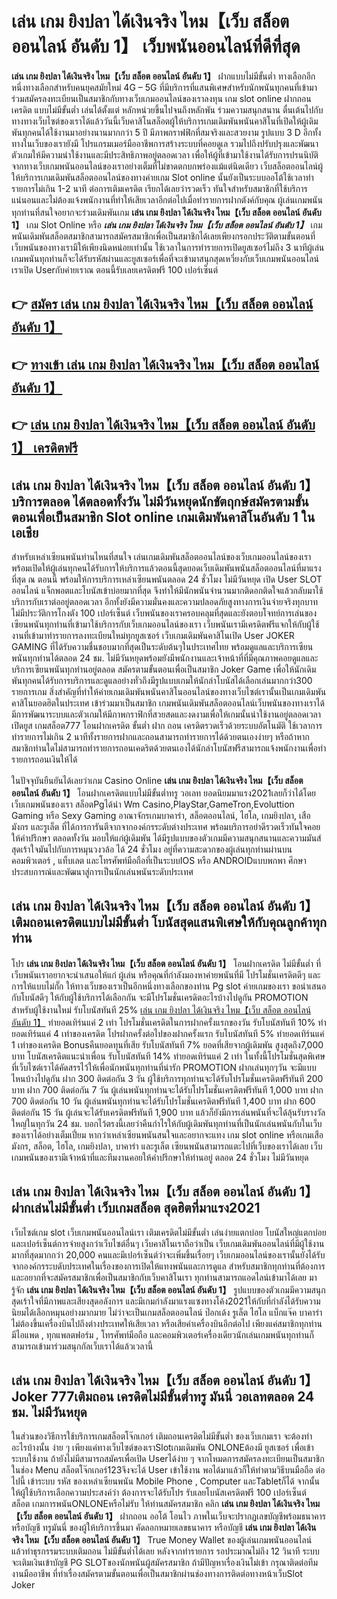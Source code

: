 # เล่น เกม ยิงปลา ได้เงินจริง ไหม【เว็บ สล็อต ออนไลน์ อันดับ 1】  เว็บพนันออนไลน์ที่ดีที่สุด

**เล่น เกม ยิงปลา ได้เงินจริง ไหม【เว็บ สล็อต ออนไลน์ อันดับ 1】** ฝากแบบไม่มีขั้นต่ำ  ทางเลือกอีกหนึ่งทางเลือกสำหรับคนยุคสมัยใหม่ 4G – 5G ที่มีบริการที่แสนพิเศษสำหรับนักพนันทุกคนที่เข้ามาร่วมสมัครลงทะเบียนเป็นสมาชิกกับทางเว็บเกมออนไลน์ของเราลงทุน เกม slot online ฝากถอนเครดิต แบบไม่มีขั้นต่ำ เล่นได้ตั้งแต่ หลักหน่วยขึ้นไปจนถึงหลักพัน ร่วมความสนุกสนาน ตื่นเต้นไปกับทางทางเว็บไซต์ของเราได้แล้ววันนี้เว็บคาสิโนสล็อตผู้ให้บริการเกมเดิมพันพนันคาสิโนที่เปิดให้ผู้เดิมพันทุกคนได้ใช้งานมาอย่างนานมากกว่า 5 ปี มีภาพกราฟฟิกที่สมจริงและสวยงาม รูปแบบ 3 D
อีกทั้งทางในเว็บของเรายังมี โปรแกรมเมอร์มืออาชีพการสร้างระบบที่คอยดูเล  รวมไปถึงปรับปรุงและพัฒนาตัวเกมให้มีความน่าใช้งานและมีประสิทธิภาพอยู่ตลอดเวลา เพื่อให้ผู้ที่เข้ามาใช้งานได้รับการปรนนิบัติจากทางเว็บเกมพนันออนไลน์ของเราอย่างเต็มที่ไม่ขาดตกบกพร่องแม้แต่นิดเดียว เว็บสล็อตออนไลน์ผู้ให้บริการเกมเดิมพันสล็อตออนไลน์ของทางค่ายเกม Slot online นั้นยังเป็นระบบออโต้ใช้เวลาทำรายการไม่เกิน 1-2 นาที ต่อการเติมเครดิต เรียกได้เลยว่ารวดเร็ว ทันใจสำหรับสมาชิกที่ใช้บริการแน่นอนและไม่ต้องแจ้งพนักงานที่ทำให้เสียเวลาอีกต่อไปเมื่อทำรายการฝากตังค์กับคุณ
ผู้เล่นเกมพนันทุกท่านที่สนใจอยากจะร่วมเดิมพันเกม **เล่น เกม ยิงปลา ได้เงินจริง ไหม【เว็บ สล็อต ออนไลน์ อันดับ 1】** เกม Slot Online หรือ ***เล่น เกม ยิงปลา ได้เงินจริง ไหม【เว็บ สล็อต ออนไลน์ อันดับ 1】*** เกมพนันเดิมพันสล็อตสมาชิกสามารถสมัครสมาชิกเพื่อเป็นสมาชิกได้เลยเพียงกรอกประวัติตามขั้นตอนที่เว็บพนันของทางเรามีให้เพียงนิดหน่อยเท่านั้น ใช้เวลาในการทำรายการเปิดยูสเซอร์ไม่ถึง 3 นาทีผู้เล่นเกมพนันทุกท่านก็จะได้รับรหัสผ่านและยูสเซอร์เพื่อที่จะเข้ามาสนุกสุดเหวี่ยงกับเว็บเกมพนันออนไลน์เราเปิด Userกับค่ายเราณ ตอนนี้รับเลยเครดิตฟรี 100 เปอร์เซ็นต์

## 👉 [สมัคร เล่น เกม ยิงปลา ได้เงินจริง ไหม【เว็บ สล็อต ออนไลน์ อันดับ 1】](https://archa888.com/)
## 👉 [ทางเข้า เล่น เกม ยิงปลา ได้เงินจริง ไหม【เว็บ สล็อต ออนไลน์ อันดับ 1】](https://archa888.com/)
## 👉 [เล่น เกม ยิงปลา ได้เงินจริง ไหม【เว็บ สล็อต ออนไลน์ อันดับ 1】 เครดิตฟรี](https://archa888.com/)

## เล่น เกม ยิงปลา ได้เงินจริง ไหม【เว็บ สล็อต ออนไลน์ อันดับ 1】 บริการตลอด ได้ตลอดทั้งวัน ไม่มีวันหยุดนักขัตฤกษ์สมัครตามขั้นตอนเพื่อเป็นสมาชิก Slot online เกมเดิมพันคาสิโนอันดับ 1 ในเอเชีย

สำหรับเหล่าเซียนพนันท่านไหนที่สนใจ เล่นเกมเดิมพันสล็อตออนไลน์ของเว็บเกมออนไลน์ของเราพร้อมเปิดให้ผู้เล่นทุกคนได้รับการให้บริการแล้วตอนนี้สุดยอดเว็บเดิมพันพนันสล็อตออนไลน์ที่มาแรงที่สุด ณ ตอนนี้ พร้อมให้การบริการเหล่าเซียนพนันตลอด 24 ชั่วโมง ไม่มีวันหยุด เปิด User SLOT ออนไลน์ แจ็กพอตและโบนัสเข้าบ่อยมากที่สุด จึงทำให้มีนักพนันจำนวนมากติดอกติดใจแล้วกลับมาใช้บริการกับเราต่ออยู่ตลอดเวลา อีกทั้งยังมีความมั่นคงและความปลอดภัยสูงทางการเงินจ่ายจริงทุกบาทไม่มีประวัติการโกงตัง 100 เปอร์เซ็นต์ เว็บพนันของเราครอบคลุมที่สุดและยังตอบโจทย์การเล่นของเซียนพนันทุกท่านที่เข้ามาใช้บริการกับเว็บเกมออนไลน์ของเรา
เว็บพนันเรามีเครดิตฟรีแจกให้กับผู้ใช้งานที่เข้ามาทำรายการลงทะเบียนใหม่ทุกยูสเซอร์ เว็บเกมเดิมพันคาสิโนเปิด User JOKER GAMING ที่ได้รับความชื่นชอบมากที่สุดเป็นระดับต้นๆในประเทศไทย พร้อมดูแลและบริการเซียนพนันทุกท่านได้ตลอด 24 ชม. ไม่มีวันหยุดพร้อมยังมีพนักงานและเจ้าหน้าที่ที่มีคุณภาพคอยดูแลและบริการเซียนพนันทุกท่านอยู่ตลอด สมัครตามขั้นตอนเพื่อเป็นสมาชิก Joker Game เพื่อให้นักเดิมพันทุกคนได้รับการบริการและดูแลอย่างทั่วถึงมีรูปแบบเกมให้นักล่าโบนัสได้เลือกเล่นมากกว่า300 รายการเกม
สิ่งสำคัญที่ทำให้ค่ายเกมเดิมพันพนันคาสิโนออนไลน์ของทางเว็บไซต์เรานั้นเป็นเกมเดิมพันคาสิโนยอดฮิตในประเทศ เข้าร่วมมาเป็นสมาชิก  เกมพนันเดิมพันสล็อตออนไลน์เว็บพนันของทางเราได้มีการพัฒนาระบบและตัวเกมให้มีภาพกราฟิกที่สวยสดและงดงามเพื่อให้เกมนั้นน่าใช้งานอยู่ตลอดเวลา เปิดยูส เกมสล็อต777 โอนฝากเครดิต ขั้นต่ำ ฝาก ถอน เครดิตรวดเร็วด้วยระบบอัตโนมัติ ใช้เวลาการทำรายการไม่เกิน 2 นาทีทั้งรายการฝากและถอนสามารถทำรายการได้ด้วยตนเองง่ายๆ หรือถ้าหากสมาชิกท่านใดไม่สามารถทำรายการถอนเคดริตด้วยตนเองได้นักล่าโบนัสฟรีสามารถแจ้งพนักงานเพื่อทำรายการถอนเงินให้ได้

ในปัจจุบันยืนยันได้เลยว่าเกม  Casino Online **เล่น เกม ยิงปลา ได้เงินจริง ไหม【เว็บ สล็อต ออนไลน์ อันดับ 1】** โอนฝากเครดิตแบบไม่มีขั้นต่ำทรู วอเลท ยอดนิยมมาแรง2021เลยก็ว่าได้โดยเว็บเกมพนันของเรา สล็อตPgได้นำ  Wm Casino,PlayStar,GameTron,Evoluttion Gaming หรือ Sexy Gaming อาณาจักรเกมบาคาร่า, สล็อตออนไลน์, ไฮโล, เกมยิงปลา, เสือมังกร และรูเล็ต ที่ได้การการันตีจากจากองค์กรระดับต่างประเทศ พร้อมบริการอย่าดีรวดเร็วทันใจคอยให้คำปรึกษา ตลอดทั้งวัน มอบให้แก่ผู้เดิมพัน ได้มีรูปแบบของตัวเกมมีความสนุกสนานและความมันส์สุดเร้าใจมันไปกับการหมุนวงวล้อ ได้ 24 ชั่วโมง อยู่ที่ความสะดวกของผู้เล่นทุกท่านผ่านบนคอมพิวเตอร์ , แท็บเลต และโทรศัพท์มือถือที่เป็นระบบIOS หรือ ANDROIDแบบพกพา ศึกษาประสบการณ์และพัฒนาสู่การเป็นนักเล่นพนันระดับประเทศ

## เล่น เกม ยิงปลา ได้เงินจริง ไหม【เว็บ สล็อต ออนไลน์ อันดับ 1】 เติมถอนเครดิตแบบไม่มีขั้นต่ำ โบนัสสุดแสนพิเศษให้กับคุณลูกค้าทุกท่าน

โปร **เล่น เกม ยิงปลา ได้เงินจริง ไหม【เว็บ สล็อต ออนไลน์ อันดับ 1】** โอนฝากเครดิต ไม่มีขั้นต่ำ ที่เว็บพนันเราอยากจะนำเสนอให้แก่  ผู้เล่น หรือคุณที่กำลังมองหาค่ายพนันที่มี โปรโมชั่นเครดิตดีๆ และการให้แบบไม่กั๊ก ให้ทางเว็บของเราเป็นอีกหนึ่งทางเลือกของท่าน Pg slot ค่ายเกมของเรา ขอนำเสนอกับโบนัสดีๆ ให้กับผู้ใช้บริการได้เลือกกัน จะมีโปรโมชั่นเครดิตอะไรบ้างไปดูกัน
 PROMOTION สำหรับผู้ใช้งานใหม่ รับโบนัสทันที 25% [เล่น เกม ยิงปลา ได้เงินจริง ไหม【เว็บ สล็อต ออนไลน์ อันดับ 1】](https://archa888.com/) ทำยอดเทิร์นแค่ 2 เท่า
โปรโมชั่นเครดิตในการฝากครั้งแรกของวัน รับโบนัสทันที 10% ทำยอดเทิร์นแค่ 4 เท่าของเครดิต
โปรฝากครั้งต่อไปของฝากครั้งแรก รับโบนัสทันที 5% ทำยอดเทิร์นแค่ 1 เท่าของเครดิต
Bonusคืนยอดทุนที่เสีย รับโบนัสทันที 7% ยอดที่เสียจากผู้เดิมพัน สูงสุดถึง7,000 บาท
โบนัสเครดิตแนะนำเพื่อน รับโบนัสทันที 14% ทำยอดเทิร์นแค่ 2 เท่า
ในทั้งนี้โปรโมชั่นสุดพิเศษที่เว็บไซต์เราได้คัดสรรไว้ให้เพื่อนักพนันทุกท่านที่น่ารัก  PROMOTION ฝากเล่นทุกๆวัน จะมีแบบไหนบ้างไปดูกัน
ฝาก 300 ติดต่อกัน 3 วัน ผู้ใช้บริการทุกท่านจะได้รับโปรโมชั่นเครดิตฟรีทันที 200 บาท
ฝาก 700 ติดต่อกัน 7 วัน ผู้เล่นพนันทุกท่านจะได้รับโปรโมชั่นเครดิตฟรีทันที 1,000 บาท
ฝาก 700 ติดต่อกัน 10 วัน ผู้เล่นพนันทุกท่านจะได้รับโปรโมชั่นเครดิตฟรีทันที 1,400 บาท
ฝาก 600 ติดต่อกัน 15 วัน ผู้เล่นจะได้รับเครดิตฟรีทันที 1,900 บาท
แล้วก็ยังมีการเล่นพนันที่จะได้ลุ้นรับรางวัลใหญ่ในทุกวัน 24 ชม. บอกไว้ตรงนี้เลยว่าคืนกำไรให้กับผู้เดิมพันทุกท่านที่เป็นนักเล่นพนันกับในเว็บของเราได้อย่างเต็มเปี่ยม หากว่าเหล่าเซียนพนันสนใจและอยากจะแทง เกม slot online หรือเกมเสือมังกร, สล็อต, ไฮโล, เกมยิงปลา, บาคาร่า และรูเล็ต เซียนพนันสามารถแตะไปที่เว็บของเราได้เลย เว็บเกมพนันของเรามีเจ้าหน้าที่และทีมงานคอยให้คำปรึกษาให้ท่านอยู่ ตลอด 24 ชั่วโมง ไม่มีวันหยุด

## เล่น เกม ยิงปลา ได้เงินจริง ไหม【เว็บ สล็อต ออนไลน์ อันดับ 1】 ฝากเล่นไม่มีขั้นต่ำ  เว็บเกมสล็อต สุดฮิตที่มาแรง2021

เว็บไซต์เกม slot เว็บเกมพนันออนไลน์เรา เติมเครดิตไม่มีขั้นต่ำ เล่นง่ายแตกบ่อย โบนัสใหญ่แตกบ่อยและเปอร์เซ็นต์การจ่ายสูงกว่าเว็บไซต์อื่นๆ เว็บคาสิโนเราถือว่าเป็น เว็บเกมเดิมพันออนไลน์ที่มีผู้ใช้งานมากที่สุดมากกว่า 20,000 คนและมีเปอร์เซ็นต์ว่าจะเพิ่มขึ้นเรื่อยๆ เว็บเกมออนไลน์ของเรานั้นยังได้รับจากองค์กรระบดับประเทศในเรื่องของการเปิดให้แทงพนันและการดูแล สำหรับสมาชิกทุกท่านที่ต้องการและอยากที่จะสมัครสมาชิกเพื่อเป็นสมาชิกกับเว็บคาสิโนเรา ทุกท่านสามารถแอดไลน์เข้ามาได้เลย
	มารู้จัก **เล่น เกม ยิงปลา ได้เงินจริง ไหม【เว็บ สล็อต ออนไลน์ อันดับ 1】** รูปแบบของตัวเกมมีความสนุกสุดเร้าใจที่มีภาพและเสียงสุดอลังการ และมีเกมกำลังมาแรงแซงทางโค้ง2021ให้กับที่กำลังได้รับความนิยมได้เลือกหมุนอย่างมากมาย  ไม่ว่าจะเป็นเกมสล็อตออนไลน์ ป๊อกเด้ง รูเล็ต ไฮโล แบ็กแจ๊ค บาคาร่า ไม่ต้องขึ้นเครื่องบินไปถึงต่างประเทศให้เสียเวลา หรือเสียค่าเครื่องบินอีกต่อไป เพียงแค่สมาชิกทุกท่านมีไอแพด , ทุกแพลตฟอร์ม , โทรศัพท์มือถือ และคอมพิวเตอร์เครื่องเดียวนักเล่นเกมพนันทุกท่านก็สามารถเข้ามาร่วมสนุกกัลเว็บเราได้แล้วเวลานี้

## เล่น เกม ยิงปลา ได้เงินจริง ไหม【เว็บ สล็อต ออนไลน์ อันดับ 1】 Joker 777เติมถอน เครดิตไม่มีขั้นต่ำทรู มันนี่ วอเลทตลอด 24 ชม. ไม่มีวันหยุด

ในส่วนของวิธีการใช้บริการเกมสล็อตโจ๊กเกอร์ เติมถอนเครดิตไม่มีขั้นต่ำ ของเว็บเกมเรา จะต้องทำอะไรบ้างนั้น ง่าย ๆ เพียงแค่ทางเว็บไซต์ของเราSlotเกมเดิมพัน ONLONEต้องมี ยูสเซอร์ เพื่อเข้าระบบใช้งาน ถ้ายังไม่มีสามารถสมัครเพื่อเปิด Userได้ง่าย ๆ จากโหมดการสมัครลงทะเบียนเป็นสมาชิกในช่อง Menu สล็อตโจ๊กเกอร์123จึงจะได้ User เข้าใช้งาน พอได้มาแล้วก็ให้ทำตามวิธีบนมือถือ ต่อไปนี้
เข้าระบบ รหัส  ของเหล่าเซียนพนัน Mobile Phone , Computer และTabletก็ได้
จากนั้นให้ผู้ใช้บริการเลือกความประสงค์ว่า ต้องการจะได้รับโปร รับเลยโบนัสเครดิตฟรี 100 เปอร์เซ็นต์ สล็อต เกมการพนันONLONEหรือไม่รับ
ให้ท่านสมัครสมาชิก คลิก **เล่น เกม ยิงปลา ได้เงินจริง ไหม【เว็บ สล็อต ออนไลน์ อันดับ 1】** ฝากถอน ออโต้ โอนไว ภาพในเว็บจะปรากฏเลขบัญชีพร้อมธนาคาร หรือบัญชี ทรูมันนี่ ของผู้ให้บริการขึ้นมา
คัดลอกหมายเลขธนาคาร หรือบัญชี **เล่น เกม ยิงปลา ได้เงินจริง ไหม【เว็บ สล็อต ออนไลน์ อันดับ 1】** True Money Wallet ของผู้เล่นเกมพนันออนไลน์ แล้วทำธุรกรรมระบบเติมถอน ไม่มีขั้นต่ำได้เลย
หลังจากทำรายการ รอประมาณไม่ถึง 12 วินาที ระบบจะเติมเงินเข้าบัญชี PG SLOTของนักพนันผู้สมัครสมาชิก
ถ้ามีปัญหาเรื่องเงินไม่เข้า กรุณาติดต่อทีมงานมืออาชีพ ที่ทำเรื่องสมัครตามขั้นตอนเพื่อเป็นสมาชิกผ่านช่องทางการติดต่อทางหน้าเว็บSlot Joker


